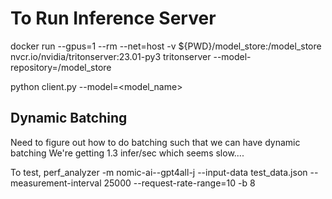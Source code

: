 # To Run Inference Server

docker run --gpus=1 --rm --net=host -v ${PWD}/model_store:/model_store nvcr.io/nvidia/tritonserver:23.01-py3 tritonserver --model-repository=/model_store

python client.py --model=<model_name>


## Dynamic Batching
Need to figure out how to do batching such that we can have dynamic batching
We're getting 1.3 infer/sec which seems slow....

To test,
perf_analyzer -m nomic-ai--gpt4all-j --input-data test_data.json --measurement-interval 25000 --request-rate-range=10 -b 8